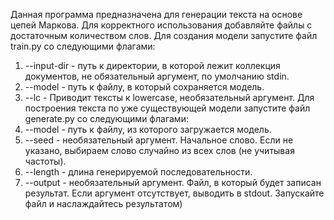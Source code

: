 Данная программа предназначена для генерации текста на основе цепей Маркова. Для корректного использования добавляйте файлы с достаточным количеством слов. Для создания модели запустите файл train.py со следующими флагами:
1. --input-dir - путь к директории, в которой лежит коллекция документов, не обязательный аргумент, по умолчанию stdin.
2. --model - путь к файлу, в который сохраняется модель.
3. --lc - Приводит тексты к lowercase, необязательный аргумент.
Для построения текста по уже существующей модели запустите файл generate.py со следующими флагами:
1. --model - путь к файлу, из которого загружается модель.
2. --seed - необязательный аргумент. Начальное слово. Если не указано, выбираем слово случайно из всех слов (не учитывая частоты).
3. --length - длина генерируемой последовательности.
4. --output - необязательный аргумент. Файл, в который будет записан результат. Если аргумент отсутствует, выводить в stdout.
Запускайте файл и наслаждайтесь результатом)
